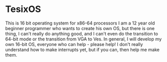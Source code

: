 # TesixOS
This is 16 bit operating system for x86-64 processors
I am a 12 year old beginner programmer who wants to create his own OS, but there is one thing, I can't really do anything good, and I can't even do the transition to 64-bit mode or the transition from VGA to Ves. In general, I will develop my own 16-bit OS, everyone who can help - please help! I don't really understand how to make interrupts yet, but if you can, then help me make them.

